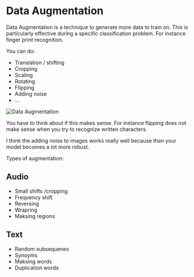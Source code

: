 # Data Augmentation

Data Augmentation is a technique to generate more data to train on. This is particularly effective during a specific classification problem. For instance finger print recognition. 

You can do:

- Translation / shifting
- Cropping
- Scaling
- Rotating
- Flipping
- Adding noise 
- ...

![Data Augmentation](Pasted%20image%2020220611155013.png)

You have to think about if this makes sense. For instance flipping does not make sense when you try to recognize written characters. 

I think the adding noise to images works really well because than your model becomes a lot more robust. 

Types of augmentation: 

## Audio
- Small shifts /cropping
- Frequency shift
- Reversing 
- Wrapring 
- Maksing regions

## Text
- Random subsequenes 
- Synoyms 
- Maksing words 
- Duplication words
